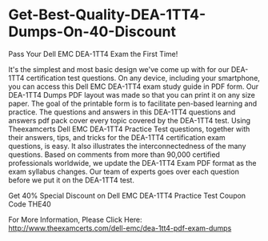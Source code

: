 # Get-Best-Quality-DEA-1TT4-Dumps-On-40-Discount
Pass Your Dell EMC DEA-1TT4 Exam the First Time!

It's the simplest and most basic design we've come up with for our DEA-1TT4 certification test questions. On any device, including your smartphone, you can access this Dell EMC DEA-1TT4 exam study guide in PDF form. Our DEA-1TT4 Dumps PDF layout was made so that you can print it on any size paper. The goal of the printable form is to facilitate pen-based learning and practice. The questions and answers in this DEA-1TT4 questions and answers pdf pack cover every topic covered by the DEA-1TT4 test. Using Theexamcerts Dell EMC DEA-1TT4 Practice Test questions, together with their answers, tips, and tricks for the DEA-1TT4 certification exam questions, is easy. It also illustrates the interconnectedness of the many questions. Based on comments from more than 90,000 certified professionals worldwide, we update the DEA-1TT4 Exam PDF format as the exam syllabus changes. Our team of experts goes over each question before we put it on the DEA-1TT4 test.

Get 40% Special Discount on Dell EMC  DEA-1TT4 Practice Test Coupon Code THE40

For More Information, Please Click Here:
http://www.theexamcerts.com/dell-emc/dea-1tt4-pdf-exam-dumps

